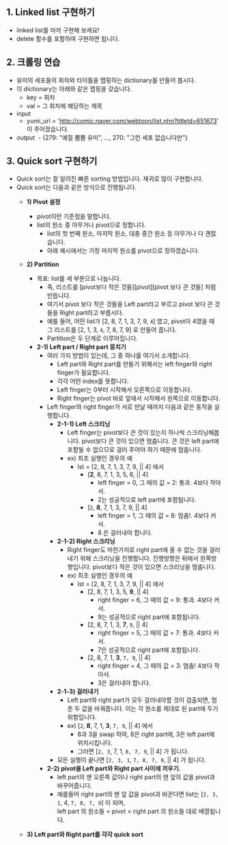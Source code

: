 ## 1. Linked list 구현하기
- linked list를 마저 구현해 보세요!
- delete 함수를 포함하여 구현하면 됩니다.

## 2. 크롤링 연습
- 유미의 세포들의 회차와 타이틀을 맵핑하는 dictionary를 만들어 봅시다.
- 이 dictionary는 아래와 같은 맵핑을 갖습니다.
  - key = 회차
  - val = 그 회차에 해당하는 제목
- input
  - yumi_url = 'http://comic.naver.com/webtoon/list.nhn?titleId=651673' 이 주어졌습니다.
- output
  - {279: "예절 뿜뿜 유미", ..., 270: "그런 세포 없습니다만"}
  
## 3. Quick sort 구현하기
- Quick sort는 잘 알려진 빠른 sorting 방법입니다. 재귀로 많이 구현합니다.
- Quick sort는 다음과 같은 방식으로 진행됩니다.
  - **1) Pivot 설정**
    - pivot이란 기준점을 말합니다.
    - list의 원소 중 아무거나 pivot으로 정합니다.
      - list의 첫 번째 원소, 마지막 원소, 대충 중간 원소 등 아무거나 다 괜찮습니다.
      - 아래 예시에서는 가장 마지막 원소를 pivot으로 정하겠습니다.
      
  - **2) Partition**
    - 목표: list를 세 부분으로 나눕니다.
      - 즉, 리스트를 [pivot보다 작은 것들][pivot][pivot 보다 큰 것들] 처럼 만듭니다.
      - 여기서 pivot 보다 작은 것들을 Left part라고 부르고 pivot 보다 큰 것들을 Right part라고 부릅시다.
      - 예를 들어, 어떤 list가 [2, 8, 7, 1, 3, 7, 9, `4`] 였고, pivot이 4였을 때<br>
        그 리스트를 [2, 1, 3, `4`, 7, 8, 7, 9] 로 만들어 줍니다.
      - Partition은 두 단계로 이루어집니다.
    - **2-1) Left part / Right part 뭉치기**
      - 여러 가지 방법이 있는데, 그 중 하나를 여기서 소개합니다.
        - Left part와 Right part를 만들기 위해서는 left finger와 right finger가 필요합니다. 
        - 각각 어떤 index를 뜻합니다.
        - Left finger는 0부터 시작해서 오른쪽으로 이동합니다.
        - Right finger는 pivot 바로 앞에서 시작해서 왼쪽으로 이동합니다.
      - Left finger와 right finger가 서로 만날 때까지 다음과 같은 동작을 실행합니다.
        - **2-1-1) Left 스크리닝** 
          - Left finger는 pivot보다 큰 것이 있는지 하나씩 스크리닝해봅니다. pivot보다 큰 것이 있으면 멈춥니다. 큰 것은 left part에 포함될 수 없으므로 걸러 주어야 하기 때문에 멈춥니다.
          - ex) 최초 실행인 경우의 예
            - lst = [2, 8, 7, 1, 3, 7, 9, || 4] 에서
              - [**2**, 8, 7, 1, 3, 5, 6, || 4]
                - left finger = 0, 그 때의 값 = 2: 통과. 4보다 작아서.
                - 2는 성공적으로 left part에 포함됩니다.
              - [`2`, **8**, 7, 1, 3, 7, 9, || 4]
                - left finger = 1, 그 때의 값 = 8: 멈춤!. 4보다 커서.
                - 8 은 걸러내야 합니다.
        - **2-1-2) Right 스크리닝** 
          - Right finger도 마찬가지로 right part에 올 수 없는 것을 걸러내기 위해 스크리닝을 진행합니다. 진행방향은 뒤에서 왼쪽방향입니다. pivot보다 작은 것이 있으면 스크리닝을 멈춥니다.
          - ex) 최초 실행인 경우의 예
            - lst = [2, 8, 7, 1, 3, 7, 9, || 4] 에서
              - [2, 8, 7, 1, 3, 5, **9**, || 4]
                - right finger = 6, 그 때의 값 = 9: 통과. 4보다 커서.
                - 9는 성공적으로 right part에 포함됩니다.
              - [2, 8, 7, 1, 3, **7**, `9`, || 4]
                - right finger = 5, 그 때의 값 = 7: 통과. 4보다 커서.
                - 7은 성공적으로 right part에 포함됩니다.
              - [2, 8, 7, 1, **3**, `7, 9`, || 4]
                - right finger = 4, 그 때의 값 = 3: 멈춤! 4보다 작아서.
                - 3은 걸러내야 합니다.
        - **2-1-3) 걸러내기** 
          - Left part와 right part가 모두 걸러내야할 것이 검출되면, 멈춘 두 값을 바꿔줍니다. 이는 각 원소를 제대로 된 part에 두기 위함입니다.
          - ex) [`2`, **8**, 7, 1, **3**, `7, 9`, || 4] 에서
            - 8과 3을 swap 하여, 8은 right part에, 3은 left part에 위치시킵니다.
            - 그러면 [`2, 3`, 7, 1, `8, 7, 9`, || 4] 가 됩니다. 
        - 모든 실행이 끝나면 [`2, 3, 1`, `7, 8, 7, 9`, || 4] 가 됩니다.
      - **2-2) pivot을 Left part와 Right part 사이에 끼우기.**
        - left part의 맨 오른쪽 값이나 right part의 맨 앞의 값을 pivot과 바꾸어줍니다.
        - 예를들어 right part의 맨 앞 값을 pivot과 바꾼다면 list는 [`2, 3, 1`, 4, `7, 8, 7, 9`] 이 되며,<br>
        left part 의 원소들 < pivot < right part 의 원소들 대로 배열됩니다.
  
  - **3) Left part와 Right part를 각각 quick sort**

